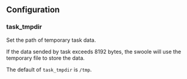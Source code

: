 ## Configuration

### task_tmpdir

Set the path of temporary task data. 

If the data sended by task exceeds 8192 bytes, the swoole will use the temporary file to store the data.

The default of `task_tmpdir` is `/tmp`.
